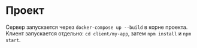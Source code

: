 # Проект

Сервер запускается через `docker-compose up --build` в корне проекта.  
Клиент запускается отдельно: `cd client/my-app`, затем `npm install` и `npm start`.
